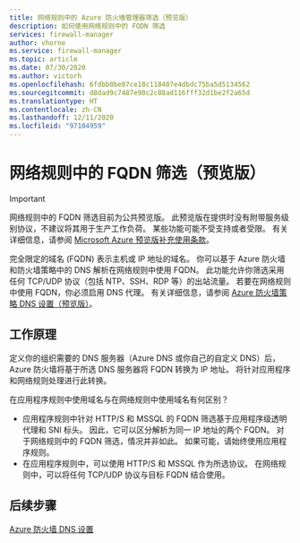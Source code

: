 ```yaml
---
title: 网络规则中的 Azure 防火墙管理器筛选（预览版）
description: 如何使用网络规则中的 FQDN 筛选
services: firewall-manager
author: vhorne
ms.service: firewall-manager
ms.topic: article
ms.date: 07/30/2020
ms.author: victorh
ms.openlocfilehash: 6fdbb0be07ce18c118407e4dbdc75ba5d5134562
ms.sourcegitcommit: d8dad9c7487e90c2c88ad116fff32d1be2f2a65d
ms.translationtype: HT
ms.contentlocale: zh-CN
ms.lasthandoff: 12/11/2020
ms.locfileid: "97104959"
---
```

# <a name="fqdn-filtering-in-network-rules-preview"></a>网络规则中的 FQDN 筛选（预览版）

> [!IMPORTANT]
> 网络规则中的 FQDN 筛选目前为公共预览版。
> 此预览版在提供时没有附带服务级别协议，不建议将其用于生产工作负荷。 某些功能可能不受支持或者受限。 有关详细信息，请参阅 [Microsoft Azure 预览版补充使用条款](https://azure.microsoft.com/support/legal/preview-supplemental-terms/)。

完全限定的域名 (FQDN) 表示主机或 IP 地址的域名。 你可以基于 Azure 防火墙和防火墙策略中的 DNS 解析在网络规则中使用 FQDN。 此功能允许你筛选采用任何 TCP/UDP 协议（包括 NTP、SSH、RDP 等）的出站流量。 若要在网络规则中使用 FQDN，你必须启用 DNS 代理。 有关详细信息，请参阅 [Azure 防火墙策略 DNS 设置（预览版）](dns-settings.md)。

## <a name="how-it-works"></a>工作原理

定义你的组织需要的 DNS 服务器（Azure DNS 或你自己的自定义 DNS）后，Azure 防火墙将基于所选 DNS 服务器将 FQDN 转换为 IP 地址。 将针对应用程序和网络规则处理进行此转换。

在应用程序规则中使用域名与在网络规则中使用域名有何区别？ 

- 应用程序规则中针对 HTTP/S 和 MSSQL 的 FQDN 筛选基于应用程序级透明代理和 SNI 标头。 因此，它可以区分解析为同一 IP 地址的两个 FQDN。 对于网络规则中的 FQDN 筛选，情况并非如此。 如果可能，请始终使用应用程序规则。
- 在应用程序规则中，可以使用 HTTP/S 和 MSSQL 作为所选协议。 在网络规则中，可以将任何 TCP/UDP 协议与目标 FQDN 结合使用。

## <a name="next-steps"></a>后续步骤

[Azure 防火墙 DNS 设置](dns-settings.md)
